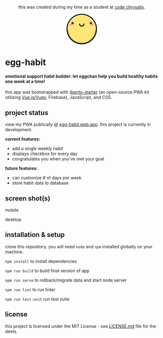 <p align="center">this was created during my time as a student at <a href="https://codechrysalis.io">code chrysalis</a>.

</p>
<p align="center"><img src="./src/assets/img/happy-yolk.png" width="100px" /></p>

# egg-habit

#### emotional support habit builder: let eggchan help you build healthy habits one week at a time!

this app was bootstrapped with ([bento-starter](https://bento-starter.netlify.com/overview/) (an open-source PWA kit utilizing [Vue.js/Vuex](https://vuex.vuejs.org/), Firebase), JavaScript, and CSS.

## project status

view my PWA publically @ [egg-habit.web.app](https://egg-habit.web.app/home/). this project is currently in development.

**current features:**

- add a single weekly habit
- displays checkbox for every day
- congratulates you when you've met your goal

**future features:**

- can customize # of days per week
- store habit data to database

## screen shot(s)

mobile
<img src="">

desktop
<img src="">

## installation & setup

clone this repository. you will need `node` and `npm` installed globally on your machine.

`npm install` to install dependencies

`npm run build` to build final version of app

`npm run serve` to rollback/migrate data and start node server

`npm run lint` to run linter

`npm run test:unit` run test suite

## license

this project is licensed under the MIT License - see [LICENSE.md](https://gist.github.com/PurpleBooth/LICENSE.md) file for the deets.
